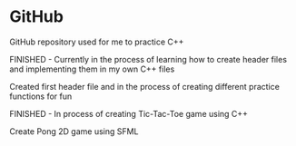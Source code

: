 # GitHub
GitHub repository used for me to practice C++ 

FINISHED - Currently in the process of learning how to create header files and implementing them in my own C++ files

Created first header file and in the process of creating different practice functions for fun

FINISHED - In process of creating Tic-Tac-Toe game using C++

Create Pong 2D game using SFML
